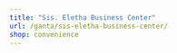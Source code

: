 ```yaml
---
title: "Sis. Eletha Business Center"
url: /ganta/sis-eletha-business-center/
shop: convenience
---
```

